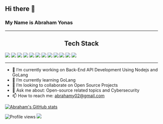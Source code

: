 ## Hi there 👋
### My Name is Abraham Yonas

---
<h2 align="center">Tech Stack</h2>

<img src = "https://img.shields.io/badge/-HTML5-E34F26?style=flat&logo=html5&logoColor=white"> <img src = "https://img.shields.io/badge/-CSS3-1572B6?style=flat&logo=css3&logoColor=white">
<img src="https://img.shields.io/badge/-JavaScript-eed718?style=flat&logo=javascript&logoColor=ffffff">
<img src="https://img.shields.io/badge/-MongoDB-4DB33D?style=flat&logo=mongodb&logoColor=FFFFFF">
<img src="https://img.shields.io/badge/-MySQL-F29111?style=flat&logo=mysql&logoColor=FFFFFF">
<img src="https://img.shields.io/badge/-Express.js-787878?style=flat">
<img src="https://img.shields.io/badge/-Node.js-3C873A?style=flat&logo=Node.js&logoColor=white">
<img src="https://img.shields.io/badge/-Azure-5A0FC8?style=flat">
<img src="http://img.shields.io/badge/-Git-F1502F?style=flat&logo=git&logoColor=FFFFFF">
<img src="http://img.shields.io/badge/-Github-000000?style=flat&logo=github&logoColor=FFFFFF">
<img src="http://img.shields.io/badge/-VS%20Code-007ACC?style=flat&logo=visual%20studio%20code&logoColor=white">
<img src="http://img.shields.io/badge/-Heroku-430098?style=flat&logo=heroku&logoColor=white">

---

- 🔭 I’m currently working on Back-End API Development Using Nodejs and GoLang
- 🌱 I’m currently learning GoLang
- 👯 I’m looking to collaborate on Open Source Projects
- 💬 Ask me about: Open-source related topics and Cybersecurity
- 📫 How to reach me: abrahamy02@gmail.com

[![Abraham's GitHub stats](https://github-readme-stats.vercel.app/api?username=abrahamYonas&count_private=true&show_icons=true&hide=contribs,prs&theme=gruvbox)](https://github.com/abrahamYonas/github-readme-stats)

![Profile views](https://gpvc.arturio.dev/abrahamYonas)  <img src="https://img.shields.io/github/followers/abrahamYonas?label=Follow" style=" float:left, margin-right:10px" />
